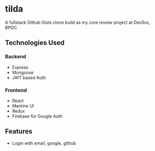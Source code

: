 # tilda

A fullstack Github Gists clone build as my core review project at DevSoc, BPGC.

## Technologies Used

### Backend

 - Express
 - Mongoose 
 - JWT based Auth

### Frontend

 - React
 - Mantine UI
 - Redux
 - Firebase for Google Auth


## Features

 - Login with email, google, github
